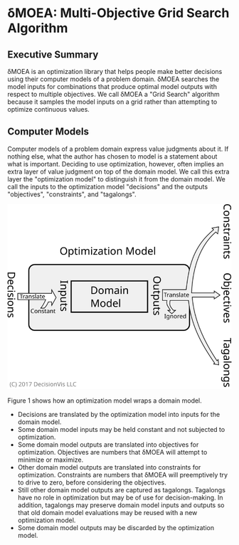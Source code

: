 # δMOEA: Multi-Objective Grid Search Algorithm

## Executive Summary

δMOEA is an optimization library that helps people
make better decisions using their computer models of a
problem domain.  δMOEA searches the model inputs for
combinations that produce optimal model outputs with
respect to multiple objectives.  We call δMOEA a "Grid
Search" algorithm because it samples the model inputs on a
grid rather than attempting to optimize continuous values.

## Computer Models

Computer models of a problem domain express value judgments
about it.  If nothing else, what the author has chosen to
model is a statement about what is important.  Deciding to
use optimization, however, often implies an extra layer
of value judgment on top of the domain model.  We call
this extra layer the "optimization model" to distinguish
it from the domain model.  We call the inputs to
the optimization model "decisions" and the outputs
"objectives", "constraints", and "tagalongs".

![Figure 1: Optimization model and domain model.](svg/model.svg)

Figure 1 shows how an optimization model wraps a domain
model.

* Decisions are translated by the optimization model into
inputs for the domain model.
* Some domain model inputs may be held constant and not
subjected to optimization.
* Some domain model outputs are translated into objectives
for optimization.  Objectives are numbers that δMOEA will
attempt to minimize or maximize.
* Other domain model outputs are translated into
constraints for optimization.  Constraints are numbers
that δMOEA will preemptively try to drive to zero, before
considering the objectives.
* Still other domain model outputs are captured as
tagalongs.  Tagalongs have no role in optimization but may
be of use for decision-making.  In addition, tagalongs
may preserve domain model inputs and outputs so that
old domain model evaluations may be reused with a new
optimization model.
* Some domain model outputs may be discarded by the
optimization model.



